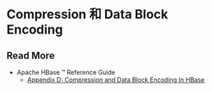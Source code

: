 # Compression 和 Data Block Encoding



## Read More

- Apache HBase ™ Reference Guide 
  - [Appendix D: Compression and Data Block Encoding In HBase](http://hbase.apache.org/book.html#compression)


